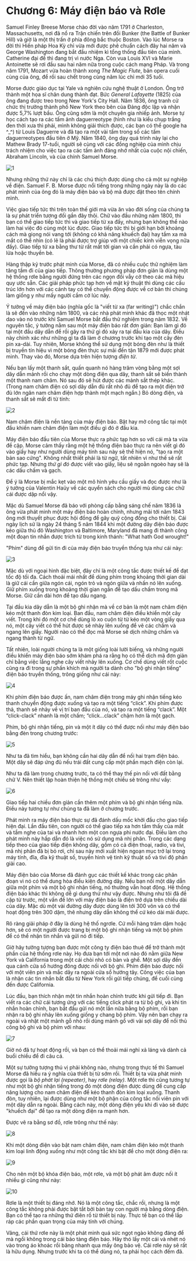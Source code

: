 # Chương 6: Máy điện báo và Rơle

Samuel Finley Breese Morse chào đời vào năm 1791 ở Charleston, Massachusetts, nơi đã nổ ra Trận chiến trên đồi Bunker \(the Battle of Bunker Hill\) và giờ là một thị trấn ở phía đông bắc thuộc Boston. Vào lúc Morse ra đời thì Hiến pháp Hoa Kỳ chỉ vừa mới được phê chuẩn cách đây hai năm và George Washington đang bắt đầu nhiệm kì tổng thống đầu tiên của mình. Catherine đại đế thì đang trị vì nước Nga. Còn vua Louis XVI và Marie Antoinette sẽ rơi đầu sau hai năm nữa trong cuộc cách mạng Pháp. Và trong năm 1791, Mozart vừa hoàn thành xong _The Magic Flute_, bản opera cuối cùng của ông, để rồi sau chết trong cùng năm lúc chỉ mới 35 tuổi.

Morse được giáo dục tại Yale và nghiên cứu nghệ thuật ở London. Ông trở thành một họa sĩ chân dung thành đạt. Bức _General Lafayette_ \(1825\) của ông đang được treo trong New York's City Hall. Năm 1836, ông tranh cử chức thị trưởng thành phố New York theo bên của Đảng độc lập và nhận được 5,7% lượt bầu. Ông cũng sớm là một chuyên gia nhiếp ảnh. Morse tự học cách tạo ra các tấm ảnh daguerreotype \(hình như là kiểu chụp trắng đen thời xưa thì phải, mình không giải thích được, các bạn có thể google ha ^\_^\) từ Louis Daguerre và đã tạo ra một vài tấm trong số các tấm daguerreotypes đầu tiên ở Mỹ. Năm 1840, ông dạy quá trình này lại cho Mathew Brady 17-tuổi, người sẽ cùng với các đồng nghiệp của mình chịu trách nhiệm cho việc tạo ra các tấm ảnh đáng nhớ nhất của cuộc nội chiến, Abraham Lincoln, và của chính Samuel Morse.

![1](https://tukhucxuan.files.wordpress.com/2016/12/17.png)

Nhưng những thứ này chỉ là các chú thích được dùng cho cả một sự nghiệp về điện. Samuel F. B. Morse được nổi tiếng trong những ngày này là do các phát mình của ông đó là máy điện báo và bộ mã được đặt theo tên chính mình.

Việc giao tiếp tức thì trên toàn thế giới mà vừa ăn vào đời sống của chúng ta là sự phát triển tương đối gần đây thôi. Chữ vào đầu những năm 1800, thì bạn có thể giao tiếp tức thì và giao tiếp từ xa đấy, nhưng bạn không thể nào làm hai việc đó cùng một lúc được. Giao tiếp tức thì bị giới hạn bởi khoảng cách mà giọng nói vang tới \(không có khả năng khuếch đại\) hay tầm xa mà mắt có thể nhìn \(có lẽ là phải được trợ giúp với một chiếc kính viễn vọng nữa đấy\). Giao tiếp từ xa bằng thư từ rất mất tời gian và cần phải có ngựa, tàu lửa hoặc thuyền bè.

Hàng thập kỷ trước phát minh của Morse, đã có nhiều cuộc thử nghiệm làm tăng tầm đi của giao tiếp. Thông thường phương pháp đơn giản là dùng một hệ thống rơle bằng người đứng trên các ngọn đồi vẫy cờ theo các mã hiệu quy ước sẵn. Các giải pháp phức tạp hơn về mặt kỹ thuật thì dùng các cấu trúc lớn hơn với các cánh tay có thể chuyển động được về cơ bản thì chúng làm giống y như mấy người cầm cờ lúc nãy.

Ý tưởng về máy điện báo \(nghĩa gốc là "viết từ xa \(far writing\)"\) chắc chắn là sẽ đến vào những năm 1800, và các nhà phát minh khác đã thọc một nhát dao vào nó trước khi Samuel Morse bắt đầu thử nghiệm trong năm 1832. Về nguyên tắc, ý tưởng nằm sau một máy điện báo rất đơn giản: Bạn làm gì đó tại một đầu dây dẫn để rồi gây ra thứ gì đó xảy ra tại đầu kia của dây. Điều này chính xác như những gì ta đã làm ở chương trước khi tạo một cây đèn pin xa-dài. Tuy nhiên, Morse không thể sử dụng một bóng đèn như là thiết bị truyền tín hiệu vì một bóng đèn thực sự mãi đến tận 1879 mới được phát minh. Thay vào đó, Morse dựa trên hiện tượng _điện từ_.

Nếu bạn lấy một thanh sắt, quấn quanh nó hàng trăm vòng bằng một sợi dây dẫn mảnh rồi cho chạy một dòng điện qua dây, thanh sắt sẽ biến thành một thanh nam châm. Nó sau đó sẽ hút được các mảnh sắt thép khác. \(Trong nam châm điện có sợi dây dẫn đủ rất nhỏ đủ để tạo ra một điện trở đủ lớn ngăn nam châm điện hợp thành một mạch ngắn.\) Bỏ dòng điện, và thanh sắt sẽ mất đi từ tính:

![2](https://tukhucxuan.files.wordpress.com/2016/12/22.png)

Nam châm điện là nền tảng của máy điện báo. Bật hay mở công tắc tại một đầu khiến nam châm điện làm một điều gì đó ở đầu kia.

Máy điện báo đầu tiên của Morse thực ra phức tạp hơn so với cái mà ta vừa đề cập. Morse cảm thấy rằng một hệ thống điện báo thực ra nên viết gì đó vào giấy hay như người dùng máy tính sau này sẽ thể hiện nó, "tạo ra một bản sao cứng". Không nhất thiết phải là từ ngữ, tất nhiên vì như thế sẽ rất phức tạp. Nhưng _thứ gì đó_ được viết vào giấy, liệu sẽ ngoằn ngoèo hay sẽ là các dấu chấm và gạch.

Để ý là Morse bị mắc kẹt vào một mô hình yêu cầu giấy và đọc được như là ý tưởng của Valentin Haüy về các quyển sách cho người mù dùng các chữ cái được dập nổi vậy.

Mặc dù Samuel Morse đã báo với phòng cấp bằng sáng chế năm 1836 là ông vừa phát minh một máy điện báo hoàn chỉnh, nhưng mãi tới năm 1843 ông mới thuyết phục được hội đồng để gây quỹ cộng đồng cho thiết bị. Cái ngày lịch sử là ngày 24 tháng 5 năm 1844 khi một đường dây điện báo được kéo giữa thủ đô Washington và Baltimore, Maryland đã mang đi thành công một đoạn tin nhắn được trích từ trong kinh thánh: "What hath God wrought!"

"Phím" dùng để gửi tin đi của máy điện báo truyền thống tựa như cái này:

![3](https://tukhucxuan.files.wordpress.com/2016/12/32.png)

Mặc dù với ngoại hình đặc biệt, đây chỉ là một công tắc được thiết kế để đạt tốc độ tối đa. Cách thoải mái nhất để dùng phím trong khoảng thời gian dài là giữ cái cần giữa ngón cái, ngón trỏ và ngón giữa và nhấn nó lên xuống. Giữ phím xuống trong khoảng thời gian ngắn để tạo dấu chấm trong mã Morse. Giữ cần dài hơn để tạo dấu ngang.

Tại đầu kia dây dẫn là một bộ ghi nhận mà về cơ bản là một nam châm điện kéo một thanh đòn kim loại. Ban đầu, nam châm điện điều khiển một cây viết. Trong khi đó một cơ chế dùng lò xo cuộn từ từ kéo một vòng giấy qua nó, một cây viết có thể hút được sẽ nhảy lên xuống để vẽ các chấm và ngang lên giấy. Người nào có thể đọc mã Morse sẽ dịch những chấm và ngang thành từ ngữ.

Tất nhiên, loài người chúng ta là một giống loài lười biếng, và những người điều khiển máy điện báo sớm khám phá ra rằng họ có thể dịch mã đơn giản chỉ bằng việc lắng nghe cây viết nhảy lên xuống. Cơ chế dùng viết rốt cuộc cũng ra đi trong sự phấn khích mà người ta dành cho "bộ ghi nhận tiếng" điện báo truyền thống, trông giống như cái này:

![4](https://tukhucxuan.files.wordpress.com/2016/12/42.png)

Khi phím điện báo được ấn, nam châm điện trong máy ghi nhận tiếng kéo thanh chuyển động được xuống và tạo ra một tiếng “click”. Khi phím được thả, thanh sẽ nhảy về vị trí ban đầu của nó, và tạo ra một tiếng “clack”. Một “click-clack” nhanh là một chấm; “click…clack” chậm hơn là một gạch.

Phím, bộ ghi nhận tiếng, pin và một ít dây có thể được nối như máy điện báo bằng đèn trong chương trước:

![5](https://tukhucxuan.files.wordpress.com/2016/12/52.png)

Như ta đã tìm hiểu, bạn không cần hai dây dẫn để nối hai trạm điện báo. Một dây sẽ đáp ứng đủ nếu trái đất cung cấp một phần mạch điện còn lại.

Như ta đã làm trong chương trước, ta có thể thay thế pin nối với đất bằng chữ V. Nên thiết lập hoàn thiện hệ thống một chiều sẽ trông như vầy:

![6](https://tukhucxuan.files.wordpress.com/2016/12/62.png)

Giao tiếp hai chiều đơn giản cần thêm một phím và bộ ghi nhận tiếng nữa. Điều này tương tự như chúng ta đã làm ở chương trước.

Phát minh ra máy điện báo thực sự đã đánh dấu mốc khởi đầu cho giao tiếp hiện đại. Lần đầu tiên, con người có thể giao tiếp xa hơn tầm thấy của mắt và tầm nghe của tai và nhanh hơn một con ngựa phi nước đại. Điều làm cho phát minh này hấp dẫn đó là việc nó sử dụng mã nhị phân. Trong các dạng tiếp theo của giao tiếp điện không dây, gồm có cả điện thoại, radio, và tivi, mã nhị phân đã bị bỏ rơi, chỉ sau này mới xuất hiện ngoạn mục trở lại trong máy tính, đĩa, đĩa kỹ thuật số, truyền hình vệ tinh kỹ thuật số và tivi độ phân giải cao.

Máy điện báo của Morse đã đánh gục các thiết kế khác trong các phân đoạn vì nó có thể dung hòa điều kiện đường dây. Nếu bạn nối một dây dẫn giữa một phím và một bộ ghi nhận tiếng, nó thường vẫn hoạt động. Hệ thống điện báo khác thì không dễ gì dung thứ như vậy được. Nhưng như tôi đã đề cập từ trước, một vấn đề lớn với máy điện báo là điện trở dựa trên chiều dài của dây. Mặc dù một vài đường dây được dùng lên tới 300 vôn và có thể hoạt động trên 300 dặm, thê nhưng dây dẫn không thể cứ kéo dài mãi được.

Rõ ràng giải pháp ở đây là dùng hệ thố ngrơle. Cứ mỗi hàng trăm dặm hoặc hơn, sẽ có một người được trang bị một bộ ghi nhận tiếng và một bộ phím để có thể nhận tin nhắn và gửi nó đi tiếp.

Giờ hãy tưởng tượng bạn được một công ty điện báo thuê để trở thành một phần của hệ thống rơle này. Họ đưa bạn tới một nơi nào đó nằm giữa New York và California trong một cái chòi nhỏ có bàn và ghế. Một sợi dây đến qua cánh cửa sổ hướng đông được nối với bộ ghi. Phím điện báo được nối với một viên pin và mắc dây ra ngoài cửa sổ hướng tây. Công việc của bạn là nhận các tin nhắn bắt đầu từ New York rồi gửi tiếp chúng, để cuối cùng đến được California.

Lúc đầu, bạn thích nhận một tin nhắn hoàn chỉnh trước khi gửi tiếp đi. Bạn viết ra các chữ cái tương ứng với các tiếng click phát ra từ bộ ghi, và khi tin nhắn hoàn chỉnh, bạn bắt đầu gửi nó một lần nữa bằng bộ phím, rồi bạn nhận ra bộ ghi nhảy lên xuống giống y chang bộ phím. Vậy nên bạn chạy ra ngoài và nhặt một mảnh gỗ nhỏ rồi dùng mảnh gổ với vài sợi dây để nối thủ công bộ ghi và bộ phím với nhau:

![7](https://tukhucxuan.files.wordpress.com/2016/12/72.png)

Giờ nó đã tự hoạt động rồi, và bạn có thể thoải mái nghỉ xả láng và dành cả buổi chiều để đi câu cá.

Một sự tưởng tượng thú vị phải không nào, nhưng trong thực tế thì Samuel Morse đã hiểu ra ý nghĩa của thiết bị từ sớm rồi. Thiết bị ta vừa phát minh được gọi là _bộ phát lại \(repeater\)_, hay _rơle \(relay\)_. Một rơle thì cũng tương tự như một bộ ghi nhận tiếng trong đó một dòng điện được dùng để cung cấp năng lượng cho nam châm điện để kéo thanh đòn kim loại xuống. Thanh đòn, tuy nhiên, lại được dùng như một bộ phận của công tắc nối viên pin với một dây dẫn ra ngoài. Bằng cách này, một dòng điện yếu khi đi vào sẽ được "khuếch đại" để tạo ra một dòng điện ra mạnh hơn.

Được vẽ ra bằng sơ đồ, rơle trông như thế này:

![8](https://tukhucxuan.files.wordpress.com/2016/12/82.png)

Khi một dòng điện vào bật nam châm điện, nam châm điện kéo một thanh kim loại linh động xuống như một công tắc khi bật để cho một dòng điện ra:

![9](https://tukhucxuan.files.wordpress.com/2016/12/91.png)

Cho nên một bộ khóa điện báo, một rơle, và một bộ phát âm được nối ít nhiều gì cũng như này:

![10](https://tukhucxuan.files.wordpress.com/2016/12/101.png)

Rơle là một thiết bị đáng nhớ. Nó là một công tắc, chắc rồi, nhưng là một công tắc không phải được bật tắt bởi bàn tay con người mà bằng dòng điện. Bạn có thể tạo ra những thứ điên rồ từ thiết bị này. Thực tế bạn có thể lắp ráp các phần quan trọng của máy tính với chúng.

Vâng, cái thứ rơle này là một phát minh quá sức ngọt ngào không đáng để mà ngồi không trong cái bảo tàng điện báo. Hãy thó lấy một cái và nhét nó vào trong áo khoác rồi băng nhanh qua mấy ông bảo vệ. Cái rơle này sẽ rất là hữu dụng. Nhưng trước khi ta có thể dùng nó, ta phải học cách đếm đã.

